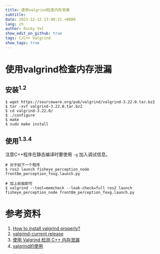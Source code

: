 ```yaml
---
title: 使用valgrind检查内存泄漏
subtitle:
date: 2023-12-12 13:40:21 +0800
lang: zh
author: Ricky Yel
show_edit_on_github: true
tags: C/C++ Valgrind
show_tags: true
---
```


<!--more-->

# 使用valgrind检查内存泄漏

## 安装<sup>1.2</sup>

```shell
$ wget https://sourceware.org/pub/valgrind/valgrind-3.22.0.tar.bz2
$ tar -xvf valgrind-3.22.0.tar.bz2
$ cd valgrind-3.22.0/
$ ./configure
$ make
$ sudo make install
```

## 使用<sup>1.3.4</sup>

注意C++程序在静态编译时要使用 `-g` 加入调试信息。

```shell
# 对于如下一个程序
$ ros2 launch fisheye_perception_node front8m_perception_foxg.launch.py

# 加上前缀即可
$ valgrind --tool=memcheck --leak-check=full ros2 launch fisheye_perception_node front8m_perception_foxg.launch.py
```

# 参考资料

1. [How to install valgrind properly?](https://stackoverflow.com/questions/24935217/how-to-install-valgrind-properly)
2. [valgrind-current release](https://valgrind.org/downloads/current.html)
3. [使用 Valgrind 检测 C++ 内存泄漏](http://senlinzhan.github.io/2017/12/31/valgrind/)
4. [valgrind的使用](https://www.jianshu.com/p/5a31d9aa1be2)